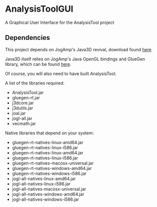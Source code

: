 # AnalysisToolGUI

A Graphical User Interface for the AnalysisTool project


## Dependencies

This project depends on JogAmp's Java3D revival, download found [here][1].

Java3D itself relies on JogAmp's Java OpenGL bindings and GlueGen library,
which can be found [here][2].

Of course, you will also need to have built AnalysisTool.

[1]: http://jogamp.org/deployment/java3d/1.6.0-pre12/jogamp-java3d.7z
[2]: http://jogamp.org/deployment/jogamp-current/archive/jogamp-all-platforms.7z

A list of the libraries required:

* AnalysisTool.jar
* gluegen-rt.jar
* j3dcore.jar
* j3dutils.jar
* joal.jar
* jogl-all.jar
* vecmath.jar

Native libraries that depend on your system:

* gluegen-rt-natives-linux-amd64.jar
* gluegen-rt-natives-linux-i586.jar
* gluegen-rt-natives-linux-amd64.jar
* gluegen-rt-natives-linux-i586.jar
* gluegen-rt-natives-macosx-universal.jar
* gluegen-rt-natives-windows-amd64.jar
* gluegen-rt-natives-windows-i586.jar
* jogl-all-natives-linux-amd64.jar
* jogl-all-natives-linux-i586.jar
* jogl-all-natives-macosx-universal.jar
* jogl-all-natives-windows-amd64.jar
* jogl-all-natives-windows-i586.jar

